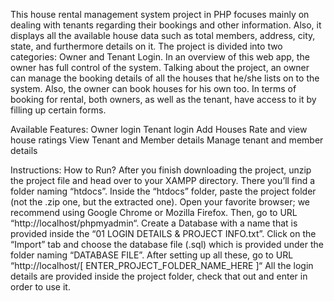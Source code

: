 This house rental management system project in PHP focuses mainly on dealing with tenants regarding their bookings and other information.
Also, it displays all the available house data such as total members, address, city, state,  and furthermore details on it. 
The project is divided into two categories: Owner and Tenant Login. In an overview of this web app, the owner has full control of the system.
Talking about the project, an owner can manage the booking details of all the houses that he/she lists on to the system. 
Also, the owner can book houses for his own too. In terms of booking for rental, both owners, as well as the tenant, have access to it by filling up certain forms.

Available Features:
Owner login
Tenant login
Add Houses
Rate and view house ratings
View Tenant and Member details
Manage tenant and member details



Instructions: How to Run?
After you finish downloading the project, unzip the project file and head over to your XAMPP directory.
There you’ll find a folder naming “htdocs”.
Inside the “htdocs” folder, paste the project folder (not the .zip one, but the extracted one).
Open your favorite browser; we recommend using Google Chrome or Mozilla Firefox.
Then, go to URL “http://localhost/phpmyadmin“.
Create a  Database with a name that is provided inside the “01 LOGIN DETAILS & PROJECT INFO.txt”.
Click on the “Import” tab and choose the  database file (.sql) which is provided under the folder naming “DATABASE FILE”.
After setting up all these, go to URL “http://localhost/[ ENTER_PROJECT_FOLDER_NAME_HERE ]“
All the login details are provided inside the project folder, check that out and enter in order to use it.
